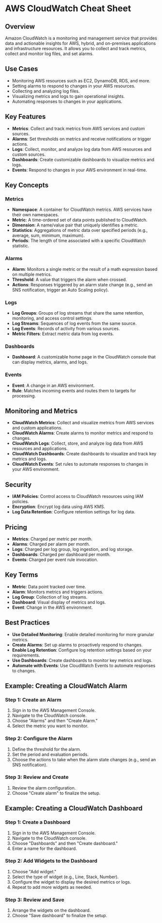 # AWS CloudWatch Cheat Sheet

## Overview
Amazon CloudWatch is a monitoring and management service that provides data and actionable insights for AWS, hybrid, and on-premises applications and infrastructure resources. It allows you to collect and track metrics, collect and monitor log files, and set alarms.

## Use Cases
- Monitoring AWS resources such as EC2, DynamoDB, RDS, and more.
- Setting alarms to respond to changes in your AWS resources.
- Collecting and analyzing log files.
- Visualizing metrics and logs to gain operational insights.
- Automating responses to changes in your applications.

## Key Features
- **Metrics**: Collect and track metrics from AWS services and custom sources.
- **Alarms**: Set thresholds on metrics and receive notifications or trigger actions.
- **Logs**: Collect, monitor, and analyze log data from AWS resources and custom sources.
- **Dashboards**: Create customizable dashboards to visualize metrics and logs.
- **Events**: Respond to changes in your AWS environment in real-time.

## Key Concepts

### Metrics
- **Namespace**: A container for CloudWatch metrics. AWS services have their own namespaces.
- **Metric**: A time-ordered set of data points published to CloudWatch.
- **Dimension**: A name/value pair that uniquely identifies a metric.
- **Statistics**: Aggregations of metric data over specified periods (e.g., average, sum, minimum, maximum).
- **Periods**: The length of time associated with a specific CloudWatch statistic.

### Alarms
- **Alarm**: Monitors a single metric or the result of a math expression based on multiple metrics.
- **Threshold**: A value that triggers the alarm when crossed.
- **Actions**: Responses triggered by an alarm state change (e.g., send an SNS notification, trigger an Auto Scaling policy).

### Logs
- **Log Groups**: Groups of log streams that share the same retention, monitoring, and access control settings.
- **Log Streams**: Sequences of log events from the same source.
- **Log Events**: Records of activity from various sources.
- **Metric Filters**: Extract metric data from log events.

### Dashboards
- **Dashboard**: A customizable home page in the CloudWatch console that can display metrics, alarms, and logs.

### Events
- **Event**: A change in an AWS environment.
- **Rule**: Matches incoming events and routes them to targets for processing.

## Monitoring and Metrics
- **CloudWatch Metrics**: Collect and visualize metrics from AWS services and custom applications.
- **CloudWatch Alarms**: Create alarms to monitor metrics and respond to changes.
- **CloudWatch Logs**: Collect, store, and analyze log data from AWS resources and applications.
- **CloudWatch Dashboards**: Create dashboards to visualize and track key metrics and logs.
- **CloudWatch Events**: Set rules to automate responses to changes in your AWS environment.

## Security
- **IAM Policies**: Control access to CloudWatch resources using IAM policies.
- **Encryption**: Encrypt log data using AWS KMS.
- **Log Data Retention**: Configure retention settings for log data.

## Pricing
- **Metrics**: Charged per metric per month.
- **Alarms**: Charged per alarm per month.
- **Logs**: Charged per log group, log ingestion, and log storage.
- **Dashboards**: Charged per dashboard per month.
- **Events**: Charged per event rule invocation.

## Key Terms
- **Metric**: Data point tracked over time.
- **Alarm**: Monitors metrics and triggers actions.
- **Log Group**: Collection of log streams.
- **Dashboard**: Visual display of metrics and logs.
- **Event**: Change in the AWS environment.

## Best Practices
- **Use Detailed Monitoring**: Enable detailed monitoring for more granular metrics.
- **Create Alarms**: Set up alarms to proactively respond to changes.
- **Enable Log Retention**: Configure log retention settings based on your requirements.
- **Use Dashboards**: Create dashboards to monitor key metrics and logs.
- **Automate with Events**: Use CloudWatch Events to automate responses to changes.

## Example: Creating a CloudWatch Alarm

### Step 1: Create an Alarm
1. Sign in to the AWS Management Console.
2. Navigate to the CloudWatch console.
3. Choose "Alarms" and then "Create Alarm."
4. Select the metric you want to monitor.

### Step 2: Configure the Alarm
1. Define the threshold for the alarm.
2. Set the period and evaluation periods.
3. Choose the actions to take when the alarm state changes (e.g., send an SNS notification).

### Step 3: Review and Create
1. Review the alarm configuration.
2. Choose "Create alarm" to finalize the setup.

## Example: Creating a CloudWatch Dashboard

### Step 1: Create a Dashboard
1. Sign in to the AWS Management Console.
2. Navigate to the CloudWatch console.
3. Choose "Dashboards" and then "Create dashboard."
4. Enter a name for the dashboard.

### Step 2: Add Widgets to the Dashboard
1. Choose "Add widget."
2. Select the type of widget (e.g., Line, Stack, Number).
3. Configure the widget to display the desired metrics or logs.
4. Repeat to add more widgets as needed.

### Step 3: Review and Save
1. Arrange the widgets on the dashboard.
2. Choose "Save dashboard" to finalize the setup.

